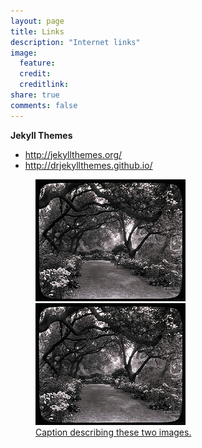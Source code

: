 ```yaml
---
layout: page
title: Links
description: "Internet links"
image:
  feature: 
  credit: 
  creditlink: 
share: true
comments: false
---
```


**Jekyll Themes**

* http://jekyllthemes.org/
* http://drjekyllthemes.github.io/


<figure class="half">
  <a href="http://placehold.it/1200x600.jpg"><img src="/images/3953273590_704e3899d5_m.jpg" />
  <a href="http://placehold.it/1200x600.jpg"><img src="/images/3953273590_704e3899d5_m.jpg" />
<figcaption>Caption describing these two images.</figcaption>
</figure>




